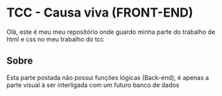 # TCC - Causa viva (FRONT-END)

Olá, este é meu meu repositório onde guardo minha parte do trabalho de html e css no meu trabalho do tcc


## Sobre

Esta parte postada não possui funções lógicas (Back-end), é apenas a parte visual à ser interligada com um futuro banco de dados

